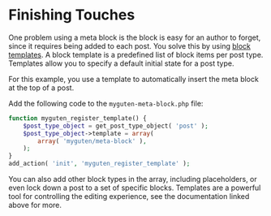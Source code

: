 # Finishing Touches

One problem using a meta block is the block is easy for an author to forget, since it requires being added to each post. You solve this by using [block templates](/docs/designers-developers/developers/block-api/block-templates.md). A block template is a predefined list of block items per post type. Templates allow you to specify a default initial state for a post type.

For this example, you use a template to automatically insert the meta block at the top of a post.

Add the following code to the `myguten-meta-block.php` file:

```php
function myguten_register_template() {
    $post_type_object = get_post_type_object( 'post' );
    $post_type_object->template = array(
        array( 'myguten/meta-block' ),
    );
}
add_action( 'init', 'myguten_register_template' );
```

You can also add other block types in the array, including placeholders, or even lock down a post to a set of specific blocks. Templates are a powerful tool for controlling the editing experience, see the documentation linked above for more.

